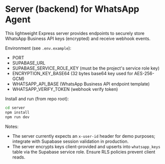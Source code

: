 # Server (backend) for WhatsApp Agent

This lightweight Express server provides endpoints to securely store WhatsApp Business API keys (encrypted) and receive webhook events.

Environment (see `.env.example`):
- PORT
- SUPABASE_URL
- SUPABASE_SERVICE_ROLE_KEY (must be the project's service role key)
- ENCRYPTION_KEY_BASE64 (32 bytes base64 key used for AES-256-GCM)
- WHATSAPP_API_BASE (WhatsApp Business API endpoint template)
- WHATSAPP_VERIFY_TOKEN (webhook verify token)

Install and run (from repo root):

```bash
cd server
npm install
npm run dev
```

Notes:
- The server currently expects an `x-user-id` header for demo purposes; integrate with Supabase session validation in production.
- The server encrypts keys client-provided and upserts into `whatsapp_keys` table via the Supabase service role. Ensure RLS policies prevent client reads.
